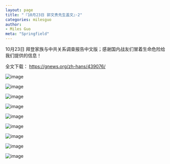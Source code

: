 ```yaml
---
layout: page
title: "『10月23日 郭文贵先生盖文』·2"
categories: milesguo
author:
- Miles Guo
meta: "Springfield"
---
```


10月23日 拜登家族与中共关系调查报告中文版；感谢国内战友们冒着生命危险给我们提供的信息！

全文下载： https://gnews.org/zh-hans/439076/ 

![image](../../../../image/milesguo/2020_10_23_Miles_Guo_Getter_2_1.jpeg)

![image](../../../../image/milesguo/2020_10_23_Miles_Guo_Getter_2_2.jpeg)

![image](../../../../image/milesguo/2020_10_23_Miles_Guo_Getter_2_3.jpeg)

![image](../../../../image/milesguo/2020_10_23_Miles_Guo_Getter_2_4.jpeg)

![image](../../../../image/milesguo/2020_10_23_Miles_Guo_Getter_2_5.jpeg)

![image](../../../../image/milesguo/2020_10_23_Miles_Guo_Getter_2_6.jpeg)

![image](../../../../image/milesguo/2020_10_23_Miles_Guo_Getter_2_7.jpeg)

![image](../../../../image/milesguo/2020_10_23_Miles_Guo_Getter_2_8.jpeg)

![image](../../../../image/milesguo/2020_10_23_Miles_Guo_Getter_2_9.jpeg)
